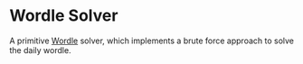# Wordle Solver

A primitive [Wordle](https://www.nytimes.com/games/wordle/index.html) solver, which implements a brute force approach to solve the daily wordle. 
